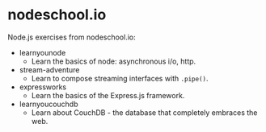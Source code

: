 # nodeschool.io

Node.js exercises from nodeschool.io:

* learnyounode
    * Learn the basics of node: asynchronous i/o, http.
* stream-adventure
    * Learn to compose streaming interfaces with ```.pipe()```.
* expressworks
    * Learn the basics of the Express.js framework.
* learnyoucouchdb
    * Learn about CouchDB - the database that completely embraces the web.
